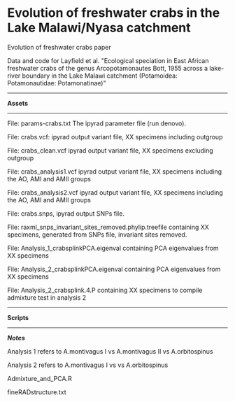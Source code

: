 # Evolution of freshwater crabs in the Lake Malawi/Nyasa catchment

Evolution of freshwater crabs paper

Data and code for Layfield et al. "Ecological speciation in East African freshwater crabs of the genus Arcopotamonautes Bott, 1955 across a lake-river boundary in the Lake Malawi catchment (Potamoidea: Potamonautidae: Potamonatinae)"

***

**Assets**

***

File: params-crabs.txt The ipyrad parameter file (run denovo).

File: crabs.vcf: ipyrad output variant file, XX specimens including outgroup 

File: crabs_clean.vcf ipyrad output variant file, XX specimens excluding outgroup 

File: crabs_analysis1.vcf ipyrad output variant file, XX specimens including the AO, AMI and AMII groups

File: crabs_analysis2.vcf ipyrad output variant file, XX specimens including the AO, AMI and AMII groups

File: crabs.snps, ipyrad output SNPs file.

File: raxml_snps_invariant_sites_removed.phylip.treefile containing XX specimens, generated from SNPs file, invariant sites removed.

File: Analysis_1_crabsplinkPCA.eigenval containing PCA eigenvalues from XX specimens 

File: Analysis_2_crabsplinkPCA.eigenval containing PCA eigenvalues from XX specimens 

File: Analysis_2_crabsplink.4.P containing XX specimens to compile admixture test in analysis 2

***

**Scripts**

***

***Notes***

Analysis 1 refers to A.montivagus I vs A.montivagus II vs A.orbitospinus

Analysis 2 refers to A.montivagus I vs vs A.orbitospinus


Admixture_and_PCA.R 

fineRADstructure.txt


